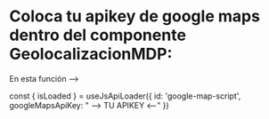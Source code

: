 # Coloca tu apikey de google maps dentro del componente GeolocalizacionMDP:

En esta función -->

const { isLoaded } = useJsApiLoader({
    id: 'google-map-script',
    googleMapsApiKey: " --> TU APIKEY <--"
})


